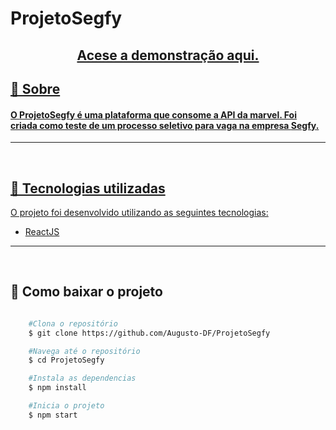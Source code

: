 # ProjetoSegfy

<h2 align='center'><a  href='https://quirky-hodgkin-8c5beb.netlify.app/'>Acese a demonstração aqui.</h2>

## 📖 Sobre

#### O **ProjetoSegfy** é uma plataforma que consome a API da marvel. Foi criada como teste de um processo seletivo para vaga na empresa **Segfy**.

---

</br>

## 💾 Tecnologias utilizadas

O projeto foi desenvolvido utilizando as seguintes tecnologias:

- [ReactJS](https://pt-br.reactjs.org/)

---

</br>

## 📁 Como baixar o projeto

```bash

    #Clona o repositório
    $ git clone https://github.com/Augusto-DF/ProjetoSegfy

    #Navega até o repositório
    $ cd ProjetoSegfy

    #Instala as dependencias
    $ npm install

    #Inicia o projeto
    $ npm start
```
